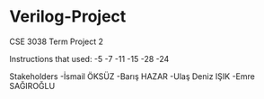 # Verilog-Project
CSE 3038 Term Project 2

Instructions that used:
-5
-7
-11
-15
-28
-24


Stakeholders
-İsmail ÖKSÜZ
-Barış HAZAR
-Ulaş Deniz IŞIK
-Emre SAĞIROĞLU



